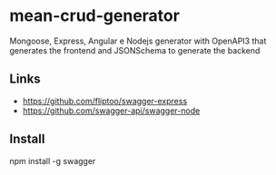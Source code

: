# mean-crud-generator
Mongoose, Express, Angular e Nodejs generator with OpenAPI3 that generates the frontend and JSONSchema to generate the backend

## Links

* https://github.com/fliptoo/swagger-express
* https://github.com/swagger-api/swagger-node

## Install

npm install -g swagger